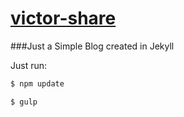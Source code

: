 # [victor-share]
###Just a Simple Blog created in Jekyll


Just run:
```sh
$ npm update
```
```sh
$ gulp
```

[victor-share]: <https://vcarulla.github.io/victor-share/>
[shakyShane]: <https://github.com/shakyShane/jekyll-gulp-sass-browser-sync>
